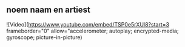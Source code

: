 noem naam en artiest
---
![Video](https://www.youtube.com/embed/TSP0e5rXUl8?start=3 frameborder="0" allow="accelerometer; autoplay; encrypted-media; gyroscope; picture-in-picture)
